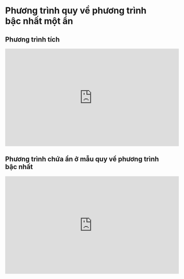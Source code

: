 # Phương trình quy về phương trình bậc nhất một ẩn

## Phương trình tích
<iframe width="560" height="315" src="https://www.youtube.com/embed/Apwo51BP6-Y?si=5pDkyqHTSG1rnP3p" title="YouTube video player" frameborder="0" allow="accelerometer; autoplay; clipboard-write; encrypted-media; gyroscope; picture-in-picture; web-share" referrerpolicy="strict-origin-when-cross-origin" allowfullscreen></iframe>

## Phương trình chứa ẩn ở mẫu quy về phương trình bậc nhất
<iframe width="560" height="315" src="https://www.youtube.com/embed/I3f3aWa5XbY?si=sCWyYqP8GgIlkOXG" title="YouTube video player" frameborder="0" allow="accelerometer; autoplay; clipboard-write; encrypted-media; gyroscope; picture-in-picture; web-share" referrerpolicy="strict-origin-when-cross-origin" allowfullscreen></iframe>

